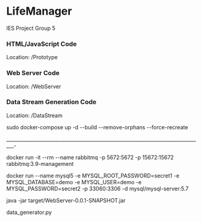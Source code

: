 # LifeManager
IES Project Group 5

### HTML/JavaScript Code

Location: /Prototype

### Web Server Code

Location: /WebServer

### Data Stream Generation Code

Location: /DataStream

sudo docker-compose up -d --build --remove-orphans --force-recreate


_________________________________________________________________________________-

docker run -it --rm --name rabbitmq -p 5672:5672 -p 15672:15672 rabbitmq:3.9-management

docker run --name mysql5 -e MYSQL_ROOT_PASSWORD=secret1 -e MYSQL_DATABASE=demo -e MYSQL_USER=demo -e MYSQL_PASSWORD=secret2 -p 33060:3306 -d mysql/mysql-server:5.7

java -jar target/WebServer-0.0.1-SNAPSHOT.jar

data_generator.py
